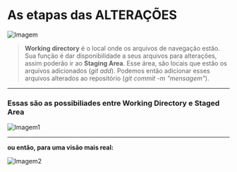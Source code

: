 # As etapas das ALTERAÇÕES

![Imagem](https://d2v0x26thbzlwf.cloudfront.net/prod/190/img/rId5vy54ke00.5h3.png)

> **Working directory** é o local onde os arquivos de navegação estão. Sua função é dar disponibilidade a seus arquivos para alterações, assim poderão ir ao **Staging Area**. Esse área, são locais que estão os arquivos adicionados (*git add*). Podemos então adicionar esses arquivos alterados ao repositório (*git commit -m "mensagem"*).

--- 

### Essas são as possibiliades entre Working Directory e Staged Area
![Imagem1](https://d2v0x26thbzlwf.cloudfront.net/prod/190/img/rId6n7ia1810.jh7.png)

--- 
**ou então, para uma visão mais real:**

![Imagem2](https://d2v0x26thbzlwf.cloudfront.net/prod/190/img/rId11rjc8e75r.pa7.png)








<!--stackedit_data:
eyJoaXN0b3J5IjpbLTE0MDcxNDI4NjUsLTE3OTk1OTQ5MTAsLT
kwODY3OTE0NiwxMzYyMjEyODgxLDEzNjIyMTI4ODEsLTc2MDA5
NTA4Niw0Njk5OTUwMTgsLTYxMzEyNzM4NiwxMTgzNzM0MTIyXX
0=
-->